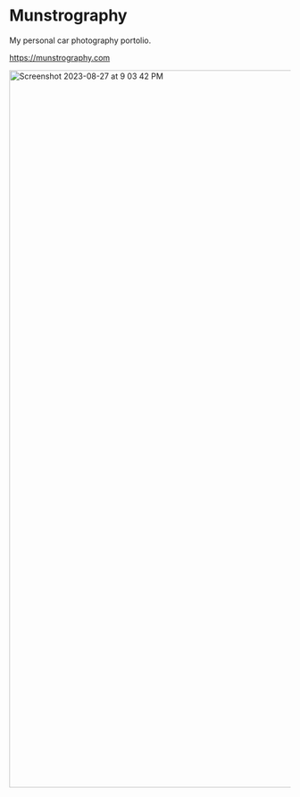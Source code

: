 # Munstrography

My personal car photography portolio.

https://munstrography.com


<img width="1283" alt="Screenshot 2023-08-27 at 9 03 42 PM" src="https://github.com/mikemunsie/munstrography/assets/553665/1be14523-b424-488c-b449-5f9c8def7e81">
